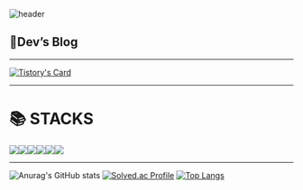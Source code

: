 ![header](https://capsule-render.vercel.app/api?type=waving&color=timeGradient&text=Welcome%20to%20hawoon's%20GitHub%20👋&animation=twinkling&fontSize=35&fontAlignY=40&fontAlign=50&height=250)



## 📝Dev’s Blog
---
[![Tistory's Card](https://github-readme-tistory-card.vercel.app/api?name=poow810&theme=default)](https://poow810.tistory.com/)




---
<h1>📚 STACKS</h1>
<div style="display:flex; flex-direction:row;">
  <img src="https://img.shields.io/badge/java-007396?style=for-the-badge&logo=java&logoColor=white"> 
  <img src="https://img.shields.io/badge/Spring-6DB33F?style=for-the-badge&logo=Spring&logoColor=white">
  <img src="https://img.shields.io/badge/MySQL-4479A1?style=for-the-badge&logo=MySQL&logoColor=white">
  <img src="https://img.shields.io/badge/nginx-%23009639.svg?style=for-the-badge&logo=nginx&logoColor=white">
  <img src="https://img.shields.io/badge/aws-232F3E?style=for-the-badge&logo=aws&logoColor=white">
  <img src="https://img.shields.io/badge/github-181717?style=for-the-badge&logo=github&logoColor=white">
</div>


---
![Anurag's GitHub stats](https://github-readme-stats.vercel.app/api?username=poow810&theme=midnight-purple&show_icons=true)
[![Solved.ac Profile](http://mazassumnida.wtf/api/v2/generate_badge?boj=poow810)](https://solved.ac/poow810/)
[![Top Langs](https://github-readme-stats.vercel.app/api/top-langs/?username=poow810&layout=donut)](https://github.com/anuraghazra/github-readme-stats)

